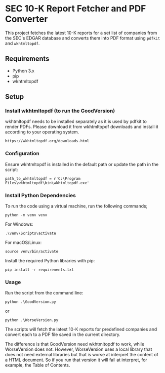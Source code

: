 # SEC 10-K Report Fetcher and PDF Converter

This project fetches the latest 10-K reports for a set list of companies from the SEC's EDGAR database and converts them into PDF format using `pdfkit` and `wkhtmltopdf`.

## Requirements

- Python 3.x
- pip
- wkhtmltopdf

## Setup

### Install wkhtmltopdf (to run the GoodVersion)
wkhtmltopdf needs to be installed separately as it is used by pdfkit to render PDFs. Please download it from wkhtmltopdf downloads and install it according to your operating system.
```
https://wkhtmltopdf.org/downloads.html
```

### Configuration
Ensure wkhtmltopdf is installed in the default path or update the path in the script:
```
path_to_wkhtmltopdf = r'C:\Program Files\wkhtmltopdf\bin\wkhtmltopdf.exe'
```

### Install Python Dependencies
To run the code using a virtual machine, run the following commands;
```
python -m venv venv
```
For Windows:
```
.\venv\Scripts\activate
```
For macOS/Linux:
```
source venv/bin/activate
```
Install the required Python libraries with pip:
```
pip install -r requirements.txt
```

### Usage

Run the script from the command line:
```
python .\GoodVersion.py
```
or
```
python .\WorseVersion.py
```
The scripts will fetch the latest 10-K reports for predefined companies and convert each to a PDF file saved in the current directory.

The difference is that GoodVersion need wkhtmltopdf to work, while WorseVersion does not. However, WorseVersion uses a local library that does not need external libraries but that is worse at interpret the content of a HTML document. So if you run that version it will fail at interpret, for example, the Table of Contents. 
